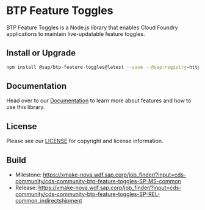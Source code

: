 # BTP Feature Toggles

BTP Feature Toggles is a Node.js library that enables Cloud Foundry applications to maintain live-updatable feature
toggles.

## Install or Upgrade

```bash
npm install @sap/btp-feature-toggles@latest --save --@sap:registry=https://int.repositories.cloud.sap/artifactory/api/npm/build-releases-npm/
```

## Documentation

Head over to our [Documentation](https://github.wdf.sap.corp/pages/cds-community/btp-feature-toggles/) to learn more about features and how to use this library.

## License

Please see our [LICENSE](LICENSE.md) for copyright and license information.

## Build

- Milestone:
  https://xmake-nova.wdf.sap.corp/job_finder/?input=cds-community/cds-community-btp-feature-toggles-SP-MS-common
- Release:
  https://xmake-nova.wdf.sap.corp/job_finder/?input=cds-community/cds-community-btp-feature-toggles-SP-REL-common_indirectshipment
